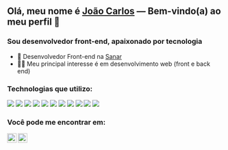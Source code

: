 ## Olá, meu nome é [João Carlos](https://joaocdfarias.github.io/) — Bem-vindo(a) ao meu perfil 👋

### Sou desenvolvedor front-end, apaixonado por tecnologia

- 💼 Desenvolvedor Front-end na [Sanar](https://www.sanarmed.com/)
- 👨‍🎓 Meu principal interesse é em desenvolvimento web (front e back end)

### Technologias que utilizo:

<img src = "https://img.shields.io/badge/-HTML5-E34F26?style=flat&logo=html5&logoColor=white"> <img src = "https://img.shields.io/badge/-CSS3-1572B6?style=flat&logo=css3&logoColor=white">
<img src="https://img.shields.io/badge/-JavaScript-eed718?style=flat&logo=javascript&logoColor=ffffff">
<img src="https://img.shields.io/badge/-SASS-cc6699?style=flat&logo=sass&logoColor=ffffff">
<img src="https://img.shields.io/badge/-React-000000?style=flat&logo=react&logoColor=00c8ff">
<img src="https://img.shields.io/badge/-ExpressJS-787878?style=flat">
<img src="https://img.shields.io/badge/-NodeJS-3C873A?style=flat&logo=Node.js&logoColor=white">
<img src="http://img.shields.io/badge/-Git-F1502F?style=flat&logo=git&logoColor=FFFFFF">
<img src="http://img.shields.io/badge/-GitHub-000000?style=flat&logo=github&logoColor=FFFFFF">
<img src="http://img.shields.io/badge/-VSCode-007ACC?style=flat&logo=visual%20studio%20code&logoColor=white">
<img src="http://img.shields.io/badge/-NextJS-black?style=flat&logo=vercel&logoColor=white">

### Você pode me encontrar em:

[<img align="left" alt="João | Twitter" width="22px" src="https://cdn.jsdelivr.net/npm/simple-icons@v3/icons/twitter.svg" />][twitter]
[<img align="left" alt="João | LinkedIn" width="22px" src="https://cdn.jsdelivr.net/npm/simple-icons@v3/icons/linkedin.svg" />][linkedin]

<br />

[twitter]: https://www.twitter.com/joaocdfarias
[linkedin]: https://www.linkedin.com/in/joaocdfarias

<br />
